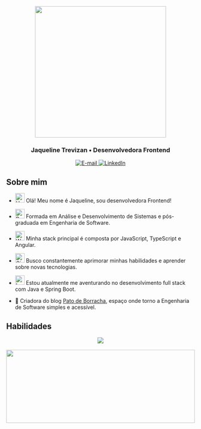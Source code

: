 <div  align="center">
	<img  height="350em"  src="https://img.freepik.com/premium-vector/caucasian-female-software-developer-her-40s-debugging-program_1238364-91996.jpg?w=740"/>
</div>
<h3 align="center">
	Jaqueline Trevizan • Desenvolvedora Frontend
</h3>
<div  align="center">
<p>
<a  href="mailto:trevizan.jaqueline@gmail.com">
<img  src="https://img.shields.io/badge/-email-020114?style=for-the-badge&amp;logo=gmail&amp;logoColor=6ED2B6&amp;color:FFF" alt="E-mail">
</a>
<a  href="https://www.linkedin.com/in/jaquelinetrevizan/"><img  src="https://img.shields.io/badge/-LinkedIn-020114?style=for-the-badge&amp;logo=linkedin&amp;logoColor=6ED2B6&amp;color:FFF"  alt="LinkedIn"></a>
</div>

## Sobre mim

- <img  src="https://raw.githubusercontent.com/Tarikul-Islam-Anik/Animated-Fluent-Emojis/master/Emojis/Hand%20gestures/Hand%20with%20Fingers%20Splayed%20Light%20Skin%20Tone.png"  alt="Hand with Fingers Splayed Light Skin Tone"  width="25"  height="25" /> Olá! Meu nome é Jaqueline, sou desenvolvedora Frontend! <br />

- <img  src="https://raw.githubusercontent.com/Tarikul-Islam-Anik/Animated-Fluent-Emojis/master/Emojis/Hand%20gestures/Brain.png"  alt="Brain"  width="25"  height="25" /> Formada em Análise e Desenvolvimento de Sistemas e pós-graduada em Engenharia de Software.<br />

- <img  src="https://raw.githubusercontent.com/Tarikul-Islam-Anik/Animated-Fluent-Emojis/master/Emojis/People%20with%20professions/Woman%20Technologist%20Light%20Skin%20Tone.png"  alt="Woman Technologist Light Skin Tone"  width="25"  height="25" /> Minha stack principal é composta por JavaScript, TypeScript e Angular.<br />

- <img  src="https://raw.githubusercontent.com/Tarikul-Islam-Anik/Animated-Fluent-Emojis/master/Emojis/People%20with%20professions/Girl%20Light%20Skin%20Tone.png"  alt="Girl Light Skin Tone"  width="25"  height="25" /> Busco constantemente aprimorar minhas habilidades e aprender sobre novas tecnologias.<br />

- <img src="https://raw.githubusercontent.com/Tarikul-Islam-Anik/Animated-Fluent-Emojis/master/Emojis/Objects/Laptop.png" alt="Laptop" width="25" height="25" /> Estou atualmente me aventurando no desenvolvimento full stack com Java e Spring Boot.

- 🦆 Criadora do blog [Pato de Borracha](https://patodeborracha.tech/), espaço onde torno a Engenharia de Software simples e acessível.

## Habilidades
<div  align='center'>
<img  src="https://skillicons.dev/icons?i=html,css,sass,bootstrap,tailwind,js,ts,angular,vue,postgres,git,vscode,java,spring,wordpress&theme=dark" />
</div><br />

<div  align='center'>
<img  width="100%"  height="195px"  src="https://github-readme-stats.vercel.app/api/top-langs/?username=jaquetrevizan&layout=compact&title_color=80F7D4&text_color=fff&bg_color=0d1117&border_color=fff0" />
</div>
